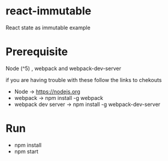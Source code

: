 # react-immutable
React state as immutable example

# Prerequisite
Node (^5) , webpack and webpack-dev-server

if you are having trouble with these follow the links to chekouts

- Node -> https://nodejs.org 
- webpack -> npm install -g webpack 
- webpack dev server -> npm install -g webpack-dev-server

# Run
- npm install
- npm start
